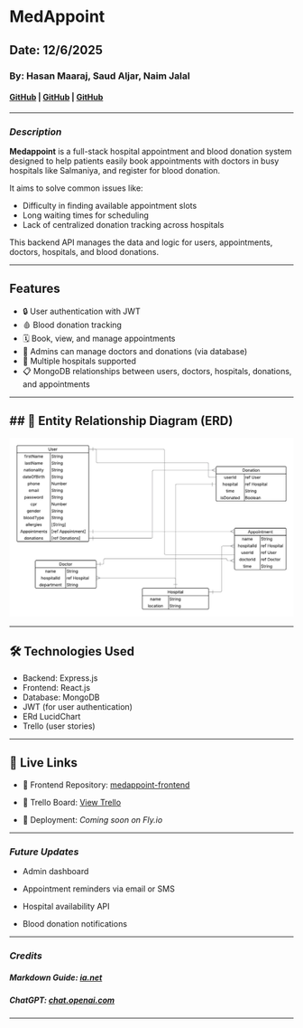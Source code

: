 # MedAppoint

## Date: 12/6/2025

### By: Hasan Maaraj, Saud Aljar, Naim Jalal

#### [GitHub](https://github.com/HasanMaaraj) | [GitHub](https://github.com/SAljar99) | [GitHub](https://github.com/Naimjalal)

---

### **_Description_**

**Medappoint** is a full-stack hospital appointment and blood donation system designed to help patients easily book appointments with doctors in busy hospitals like Salmaniya, and register for blood donation.

It aims to solve common issues like:
- Difficulty in finding available appointment slots
- Long waiting times for scheduling
- Lack of centralized donation tracking across hospitals

This backend API manages the data and logic for users, appointments, doctors, hospitals, and blood donations.

---

## Features

- 🔒 User authentication with JWT
- 🩸 Blood donation tracking
- 🗓️ Book, view, and manage appointments
- 🏥 Admins can manage doctors and donations (via database)
- 📍 Multiple hospitals supported
- 📋 MongoDB relationships between users, doctors, hospitals, donations, and appointments

---
## ## 🧩 Entity Relationship Diagram (ERD)
![ERD Diagram](./medappoint/images/ERD-IMAGE.jpeg)

---
## 🛠️ Technologies Used

- Backend: Express.js
- Frontend: React.js
- Database: MongoDB
- JWT (for user authentication)
- ERd LucidChart
- Trello (user stories)

---
## 🔗 Live Links

- 🔗 Frontend Repository: [medappoint-frontend](https://github.com/Naimjalal/medappoint-frontend)

- 🔗 Trello Board: [View Trello](https://trello.com/b/ojg9NhU0/basic-board)

- 🔗 Deployment: _Coming soon on Fly.io_

---

### **_Future Updates_**
- Admin dashboard

- Appointment reminders via email or SMS

- Hospital availability API

- Blood donation notifications


---

### **_Credits_**

##### Markdown Guide: [ia.net](https://ia.net/writer/support/general/markdown-guide)


##### ChatGPT: [chat.openai.com](https://chat.openai.com)

---